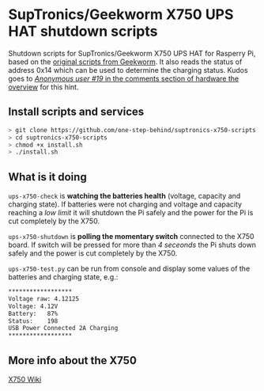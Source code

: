 # SupTronics/Geekworm X750 UPS HAT shutdown scripts

Shutdown scripts for SupTronics/Geekworm X750 UPS HAT for Rasperry Pi, based on the [original scripts from Geekworm](https://github.com/geekworm-com/x750). It also reads the status of address 0x14 which can be used to determine the charging status. Kudos goes to [_Anonymous user #19_ in the comments section of hardware the overview](https://wiki.geekworm.com/X750#end) for this hint.

## Install scripts and services

```bash
> git clone https://github.com/one-step-behind/suptronics-x750-scripts.git
> cd suptronics-x750-scripts
> chmod +x install.sh
> ./install.sh
```

## What is it doing

`ups-x750-check` is **watching the batteries health** (voltage, capacity and charging state). If batteries were not charging and voltage and capacity reaching a _low limit_ it will shutdown the Pi safely and the power for the Pi is cut completely by the X750.

`ups-x750-shutdown` is **polling the momentary switch** connected to the X750 board. If switch will be pressed for more than _4 seceonds_ the Pi shuts down safely and the power is cut completely by the X750.

`ups-x750-test.py` can be run from console and display some values of the batteries and charging state, e.g.:

```bash
******************
Voltage raw: 4.12125
Voltage: 4.12V
Battery:   87%
Status:    198
USB Power Connected 2A Charging
******************
```

## More info about the X750

[X750 Wiki](https://wiki.geekworm.com/X750)